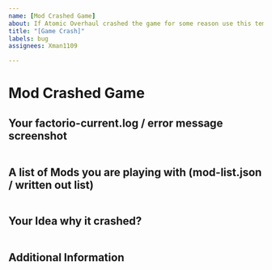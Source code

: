 ```yaml
---
name: [Mod Crashed Game]
about: If Atomic Overhaul crashed the game for some reason use this template!
title: "[Game Crash]"
labels: bug
assignees: Xman1109

---
```


# Mod Crashed Game

## Your factorio-current.log / error message screenshot

```

```

## A list of Mods you are playing with (mod-list.json / written out list)

```

```

## Your Idea why it crashed?

```

```

## Additional Information

```

```
